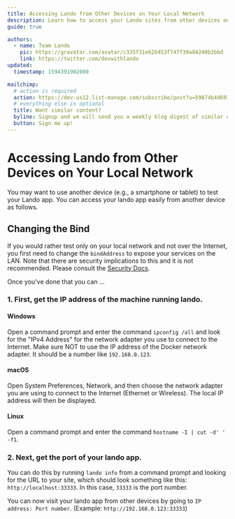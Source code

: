 ```yaml
---
title: Accessing Lando from Other Devices on Your Local Network
description: Learn how to access your Lando sites from other devices on your network like mobile phones or tablets.
guide: true

authors:
  - name: Team Lando
    pic: https://gravatar.com/avatar/c335f31e62b453f747f39a84240b3bbd
    link: https://twitter.com/devwithlando
updated:
  timestamp: 1594391902000

mailchimp:
  # action is required
  action: https://dev.us12.list-manage.com/subscribe/post?u=59874b4d6910fa65e724a4648&amp;id=613837077f
  # everything else is optional
  title: Want similar content?
  byline: Signup and we will send you a weekly blog digest of similar content to keep you satiated.
  button: Sign me up!
---
```


# Accessing Lando from Other Devices on Your Local Network

You may want to use another device (e.g., a smartphone or tablet) to test your Lando app.  You can access your lando app easily from another device as follows.

## Changing the Bind

If you would rather test only on your local network and not over the Internet, you first need to change the `bindAddress` to expose your services on the LAN. Note that there are security implications to this and it is not recommended. Please consult the [Security Docs](https://docs.lando.dev/config/security.html).

Once you've done that you can ...

### 1. First, get the IP address of the machine running lando.

#### Windows

Open a command prompt and enter the command `ipconfig /all` and look for the "IPv4 Address" for the network adapter you use to connect to the Internet.  Make sure NOT to use the IP address of the Docker network adapter.  It should be a number like `192.168.0.123`.

#### macOS

Open System Preferences, Network, and then choose the network adapter you are using to connect to the Internet (Ethernet or Wireless).  The local IP address will then be displayed.

#### Linux

Open a command prompt and enter the command `hostname -I | cut -d' ' -f1`.

### 2. Next, get the port of your lando app.

You can do this by running `lando info` from a command prompt and looking for the URL to your site, which should look something like this: `http://localhost:33333`.  In this case, `33333` is the port number.

You can now visit your lando app from other devices by going to `IP address: Port number`.  (Example: `http://192.168.0.123:33333`)
